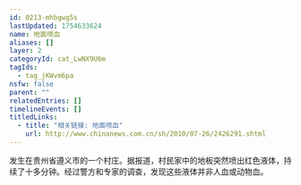 ```yaml
---
id: 0213-mhbgwg5s
lastUpdated: 1754633624
name: 地面喷血
aliases: []
layer: 2
categoryId: cat_LwNX9U6m
tagIds:
  - tag_jKWvm6pa
nsfw: false
parent: ""
relatedEntries: []
timelineEvents: []
titledLinks:
  - title: "相关链接: 地面喷血"
    url: http://www.chinanews.com.cn/sh/2010/07-26/2426291.shtml
---
```


发生在贵州省遵义市的一个村庄。据报道，村民家中的地板突然喷出红色液体，持续了十多分钟。经过警方和专家的调查，发现这些液体并非人血或动物血。
